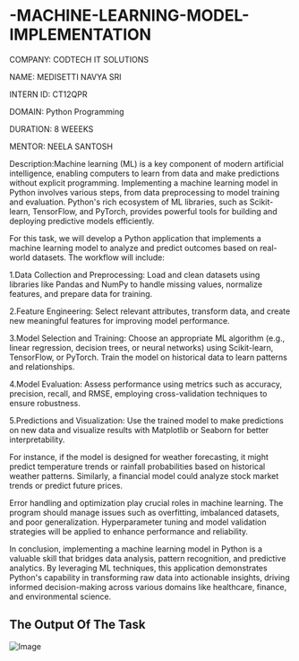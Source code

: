 # -MACHINE-LEARNING-MODEL-IMPLEMENTATION
COMPANY: CODTECH IT SOLUTIONS

NAME: MEDISETTI NAVYA SRI

INTERN ID: CT12QPR

DOMAIN: Python Programming

DURATION: 8 WEEEKS

MENTOR: NEELA SANTOSH

Description:Machine learning (ML) is a key component of modern artificial intelligence, enabling computers to learn from data and make predictions without explicit programming. Implementing a machine learning model in Python involves various steps, from data preprocessing to model training and evaluation. Python's rich ecosystem of ML libraries, such as Scikit-learn, TensorFlow, and PyTorch, provides powerful tools for building and deploying predictive models efficiently.

For this task, we will develop a Python application that implements a machine learning model to analyze and predict outcomes based on real-world datasets. The workflow will include:

1.Data Collection and Preprocessing: Load and clean datasets using libraries like Pandas and NumPy to handle missing values, normalize features, and prepare data for training.

2.Feature Engineering: Select relevant attributes, transform data, and create new meaningful features for improving model performance.

3.Model Selection and Training: Choose an appropriate ML algorithm (e.g., linear regression, decision trees, or neural networks) using Scikit-learn, TensorFlow, or PyTorch. Train the model on historical data to learn patterns and relationships.

4.Model Evaluation: Assess performance using metrics such as accuracy, precision, recall, and RMSE, employing cross-validation techniques to ensure robustness.

5.Predictions and Visualization: Use the trained model to make predictions on new data and visualize results with Matplotlib or Seaborn for better interpretability.

For instance, if the model is designed for weather forecasting, it might predict temperature trends or rainfall probabilities based on historical weather patterns. Similarly, a financial model could analyze stock market trends or predict future prices.

Error handling and optimization play crucial roles in machine learning. The program should manage issues such as overfitting, imbalanced datasets, and poor generalization. Hyperparameter tuning and model validation strategies will be applied to enhance performance and reliability.

In conclusion, implementing a machine learning model in Python is a valuable skill that bridges data analysis, pattern recognition, and predictive analytics. By leveraging ML techniques, this application demonstrates Python's capability in transforming raw data into actionable insights, driving informed decision-making across various domains like healthcare, finance, and environmental science.

## The Output Of The Task
![Image](https://github.com/user-attachments/assets/1390d2b8-82af-40ec-a224-4bce15353010)
